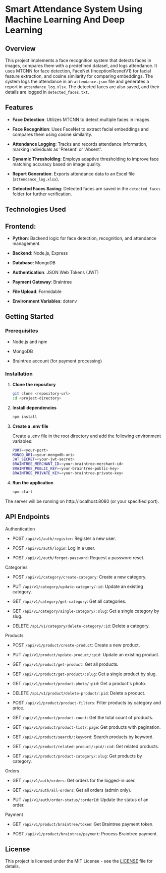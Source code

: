 # Smart Attendance System Using Machine Learning And Deep Learning

## Overview

This project implements a face recognition system that detects faces in images, compares them with a predefined dataset, and logs attendance. It uses MTCNN for face detection, FaceNet (InceptionResnetV1) for facial feature extraction, and cosine similarity for comparing embeddings. The system logs the attendance in an `attendance.json` file and generates a report in `attendance_log.xlsx`. The detected faces are also saved, and their details are logged in `detected_faces.txt`.

## Features

- **Face Detection**: Utilizes MTCNN to detect multiple faces in images.
  
- **Face Recognition**: Uses FaceNet to extract facial embeddings and compares them using cosine similarity.
  
- **Attendance Logging**: Tracks and records attendance information, marking individuals as 'Present' or 'Absent'.
  
- **Dynamic Thresholding**: Employs adaptive thresholding to improve face matching accuracy based on image quality.
  
- **Report Generation**: Exports attendance data to an Excel file (`attendance_log.xlsx`).
  
- **Detected Faces Saving**: Detected faces are saved in the `detected_faces` folder for further verification.

  

## Technologies Used

## Frontend:

- **Python**: Backend logic for face detection, recognition, and attendance management. 
  
- **Backend**: Node.js, Express
  
- **Database**: MongoDB
  
- **Authentication**: JSON Web Tokens (JWT)
  
- **Payment Gateway**: Braintree
  
- **File Upload**: Formidable
  
- **Environment Variables**: dotenv

## Getting Started

### Prerequisites

- Node.js and npm
  
- MongoDB
  
- Braintree account (for payment processing)

### Installation

1. **Clone the repository**

   ```bash
   git clone <repository-url>
   cd <project-directory>

2. **Install dependencies**

   ```bash
   npm install
   
3. **Create a .env file**
   
   Create a .env file in the root directory and add the following environment variables:

   ```bash
   PORT=<your-port>
   MONGO_URI=<your-mongodb-uri>
   JWT_SECRET=<your-jwt-secret>
   BRAINTREE_MERCHANT_ID=<your-braintree-merchant-id>
   BRAINTREE_PUBLIC_KEY=<your-braintree-public-key>
   BRAINTREE_PRIVATE_KEY=<your-braintree-private-key>

5. **Run the application**

   ```bash
   npm start
   
The server will be running on http://localhost:8080 (or your specified port).



## API Endpoints

Authentication

- POST `/api/v1/auth/register`: Register a new user.
  
- POST `/api/v1/auth/login`: Log in a user.
  
- POST `/api/v1/auth/forgot-password`: Request a password reset.

  

Categories

- POST `/api/v1/category/create-category`: Create a new category.

- PUT `/api/v1/category/update-category/:id`: Update an existing category.

- GET `/api/v1/category/get-category`: Get all categories.

- GET `/api/v1/category/single-category/:slug`: Get a single category by slug.

- DELETE `/api/v1/category/delete-category/:id`: Delete a category.



Products

- POST `/api/v1/product/create-product`: Create a new product.

- PUT `/api/v1/product/update-product/:pid`: Update an existing product.

- GET `/api/v1/product/get-product`: Get all products.

- GET `/api/v1/product/get-product/:slug`: Get a single product by slug.

- GET `/api/v1/product/product-photo/:pid`: Get a product's photo.

- DELETE `/api/v1/product/delete-product/:pid`: Delete a product.

- POST `/api/v1/product/product-filters`: Filter products by category and price.

- GET `/api/v1/product/product-count`: Get the total count of products.

- GET `/api/v1/product/product-list/:page`: Get products with pagination.

- GET `/api/v1/product/search/:keyword`: Search products by keyword.

- GET `/api/v1/product/related-product/:pid/:cid`: Get related products.

- GET `/api/v1/product/product-category/:slug`: Get products by category.



Orders

- GET `/api/v1/auth/orders`: Get orders for the logged-in user.

- GET `/api/v1/auth/all-orders`: Get all orders (admin only).

- PUT `/api/v1/auth/order-status/:orderId`: Update the status of an order.



Payment

- GET `/api/v1/product/braintree/token`: Get Braintree payment token.

- POST `/api/v1/product/braintree/payment`: Process Braintree payment.



## License

This project is licensed under the MIT License - see the [LICENSE](LICENSE) file for details.

